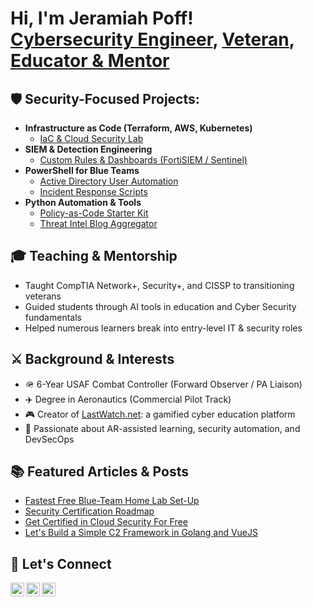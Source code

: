 <h1>Hi, I'm Jeramiah Poff!<br/>
<a href="https://github.com/jeramiahdpoff">Cybersecurity Engineer</a>, 
<a href="https://www.linkedin.com/in/jeramiahpoff/">Veteran</a>, 
<a href="https://lastwatch.net">Educator & Mentor</a>
</h1>

<h2>🛡️ Security-Focused Projects:</h2>

- <b>Infrastructure as Code (Terraform, AWS, Kubernetes)</b>
  - [IaC & Cloud Security Lab](https://github.com/jeramiahdpoff/iac-cloud-lab)
- <b>SIEM & Detection Engineering</b>
  - [Custom Rules & Dashboards (FortiSIEM / Sentinel)](https://github.com/jeramiahdpoff/siem-detection-lab)
- <b>PowerShell for Blue Teams</b>
  - [Active Directory User Automation](https://github.com/jeramiahdpoff/ad-automation)
  - [Incident Response Scripts](https://github.com/jeramiahdpoff/ir-powershell)
- <b>Python Automation & Tools</b>
  - [Policy-as-Code Starter Kit](https://github.com/jeramiahdpoff/policy-as-code-starter)
  - [Threat Intel Blog Aggregator](https://github.com/jeramiahdpoff/threat-feed-aggregator)

<h2>🎓 Teaching & Mentorship</h2>

- Taught CompTIA Network+, Security+, and CISSP to transitioning veterans
- Guided students through AI tools in education and Cyber Security fundamentals
- Helped numerous learners break into entry-level IT & security roles

<h2>⚔️ Background & Interests</h2>

- 🪖 6-Year USAF Combat Controller (Forward Observer / PA Liaison)
- ✈️ Degree in Aeronautics (Commercial Pilot Track)
- 🎮 Creator of <a href="https://lastwatch.net">LastWatch.net</a>: a gamified cyber education platform
- 🌄 Passionate about AR-assisted learning, security automation, and DevSecOps

<h2>📚 Featured Articles & Posts</h2>

- [Fastest Free Blue-Team Home Lab Set-Up](https://www.linkedin.com/pulse/fastest-free-blue-team-home-lab-set-up-jeramiah-poff)
- [Security Certification Roadmap](https://www.linkedin.com/posts/jeramiahpoff_certified-information-systems-security-professional-activity-7021427261224468481-hE6X)
- [Get Certified in Cloud Security For Free](https://www.linkedin.com/posts/jeramiahpoff_the-definitive-grc-analyst-master-class-activity-6980108168630599680-hTcJ)
- [Let's Build a Simple C2 Framework in Golang and VueJS](https://www.linkedin.com/posts/jeramiahpoff_workshop-lets-build-a-simple-c2-framework-activity-7320209478526648320--lw7)

<h2>🤝 Let's Connect</h2>

[<img align="left" alt="YouTube" width="22px" src="https://cdn.jsdelivr.net/npm/simple-icons@v3/icons/youtube.svg" />][youtube]
[<img align="left" alt="LinkedIn" width="22px" src="https://cdn.jsdelivr.net/npm/simple-icons@v3/icons/linkedin.svg" />][linkedin]
[<img align="left" alt="Website" width="22px" src="https://cdn.jsdelivr.net/npm/simple-icons@v3/icons/internetarchive.svg" />][website]

[youtube]: https://www.youtube.com/@your-channel
[linkedin]: https://www.linkedin.com/in/jeramiahpoff/
[website]: https://lastwatch.net
